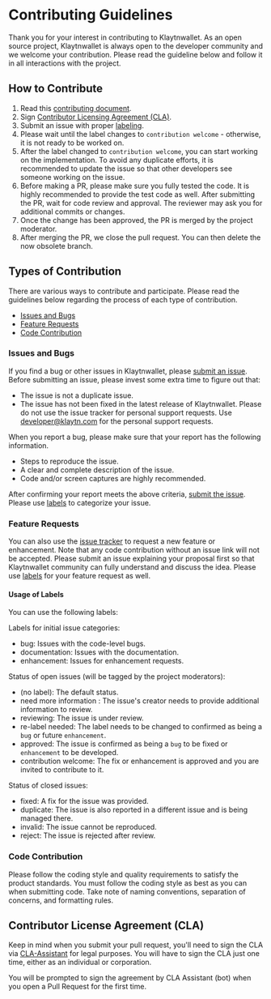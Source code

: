 # Contributing Guidelines

Thank you for your interest in contributing to Klaytnwallet. As an open source project, Klaytnwallet is always open to the developer community and we welcome your contribution. Please read the guideline below and follow it in all interactions with the project.

## How to Contribute

1. Read this [contributing document](./CONTRIBUTING.md).
2. Sign [Contributor Licensing Agreement (CLA)](#contributor-license-agreement-cla).
3. Submit an issue with proper [labeling](#usage-of-labels).
4. Please wait until the label changes to `contribution welcome` - otherwise, it is not ready to be worked on.
5. After the label changed to `contribution welcome`, you can start working on the implementation. To avoid any duplicate efforts, it is recommended to update the issue so that other developers see someone working on the issue.
6. Before making a PR, please make sure you fully tested the code. It is highly recommended to provide the test code as well. After submitting the PR, wait for code review and approval. The reviewer may ask you for additional commits or changes.
7. Once the change has been approved, the PR is merged by the project moderator.
8. After merging the PR, we close the pull request. You can then delete the now obsolete branch.

## Types of Contribution
There are various ways to contribute and participate. Please read the guidelines below regarding the process of each type of contribution.

-   [Issues and Bugs](#issues-and-bugs)
-   [Feature Requests](#feature-requests)
-   [Code Contribution](#code-contribution)

### Issues and Bugs

If you find a bug or other issues in Klaytnwallet, please [submit an issue](https://github.com/klaytn/klaytn/issues). Before submitting an issue, please invest some extra time to figure out that:

- The issue is not a duplicate issue.
- The issue has not been fixed in the latest release of Klaytnwallet.
Please do not use the issue tracker for personal support requests. Use developer@klaytn.com for the personal support requests.

When you report a bug, please make sure that your report has the following information.
- Steps to reproduce the issue.
- A clear and complete description of the issue.
- Code and/or screen captures are highly recommended.

After confirming your report meets the above criteria, [submit the issue](https://github.com/klaytn/klaytnwallet/issues). Please use [labels](#usage-of-labels) to categorize your issue.

### Feature Requests

You can also use the [issue tracker](https://github.com/klaytn/klaytnwallet/issues) to request a new feature or enhancement. Note that any code contribution without an issue link will not be accepted. Please submit an issue explaining your proposal first so that Klaytnwallet community can fully understand and discuss the idea. Please use [labels](#usage-of-labels) for your feature request as well.

#### Usage of Labels

You can use the following labels:

Labels for initial issue categories:

- bug: Issues with the code-level bugs.
- documentation: Issues with the documentation.
- enhancement: Issues for enhancement requests.

Status of open issues (will be tagged by the project moderators):

- (no label): The default status.
- need more information : The issue's creator needs to provide additional information to review.
- reviewing: The issue is under review.
- re-label needed: The label needs to be changed to confirmed as being a `bug` or future `enhancement`.
- approved: The issue is confirmed as being a `bug` to be fixed or `enhancement` to be developed.
- contribution welcome: The fix or enhancement is approved and you are invited to contribute to it.

Status of closed issues:

- fixed: A fix for the issue was provided.
- duplicate: The issue is also reported in a different issue and is being managed there.
- invalid: The issue cannot be reproduced.
- reject: The issue is rejected after review.

### Code Contribution

Please follow the coding style and quality requirements to satisfy the product standards. You must follow the coding style as best as you can when submitting code. Take note of naming conventions, separation of concerns, and formatting rules.

## Contributor License Agreement (CLA)

Keep in mind when you submit your pull request, you'll need to sign the CLA via [CLA-Assistant](https://cla-assistant.io/klaytn/klaytnwallet) for legal purposes. You will have to sign the CLA just one time, either as an individual or corporation.

You will be prompted to sign the agreement by CLA Assistant (bot) when you open a Pull Request for the first time.
